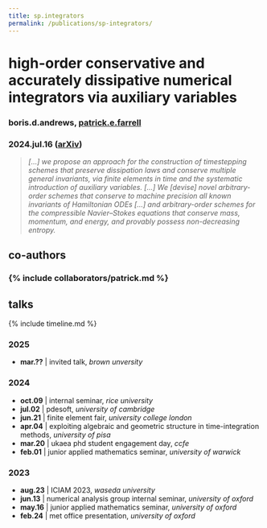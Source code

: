 ```yaml
---
title: sp.integrators
permalink: /publications/sp-integrators/
---
```


# high-order conservative and accurately dissipative numerical integrators via auxiliary variables

### boris.d.andrews, [patrick.e.farrell](https://pefarrell.org/)

### 2024.jul.16 ([arXiv](https://doi.org/10.48550/arXiv.2407.11904))

> *[...] we propose an approach for the construction of timestepping schemes that preserve dissipation laws and conserve multiple general invariants, via finite elements in time and the systematic introduction of auxiliary variables. [...] We [devise] novel arbitrary-order schemes that conserve to machine precision all known invariants of Hamiltonian ODEs [...] and arbitrary-order schemes for the compressible Navier–Stokes equations that conserve mass, momentum, and energy, and provably possess non-decreasing entropy.*

## co-authors

### {% include collaborators/patrick.md %}

## talks

{% include timeline.md %}

<div class="timeline">
  <div class="outer">
    <div class="card">
      <div class="info">
        <h3 class="title">2025</h3>
        <p><ul>
          <li><strong>mar.??</strong> | invited talk, <em>brown unversity</em></li>
        </ul></p>
      </div>
    </div>
    <div class="card">
      <div class="info">
        <h3 class="title">2024</h3>
        <p><ul>
          <li><strong>oct.09</strong> | internal seminar, <em>rice university</em></li>
          <li><strong>jul.02</strong> | pdesoft, <em>university of cambridge</em></li>
          <li><strong>jun.21</strong> | finite element fair, <em>university college london</em></li>
          <li><strong>apr.04</strong> | exploiting algebraic and geometric structure in time-integration methods, <em>university of pisa</em></li>
          <li><strong>mar.20</strong> | ukaea phd student engagement day, <em>ccfe</em></li>
          <li><strong>feb.01</strong> | junior applied mathematics seminar, <em>university of warwick</em></li>
        </ul></p>
      </div>
    </div>
    <div class="card">
      <div class="info">
        <h3 class="title">2023</h3>
        <p><ul>
          <li><strong>aug.23</strong> | ICIAM 2023, <em>waseda university</em></li>
          <li><strong>jun.13</strong> | numerical analysis group internal seminar, <em>university of oxford</em></li>
          <li><strong>may.16</strong> | junior applied mathematics seminar, <em>university of oxford</em></li>
          <li><strong>feb.24</strong> | met office presentation, <em>university of oxford</em></li>
        </ul></p>
      </div>
    </div>
  </div>
</div>
